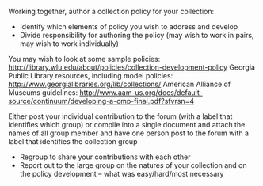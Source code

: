 Working together, author a collection policy for your collection:

- Identify which elements of policy you wish to address and develop
- Divide responsibility for authoring the policy (may wish to work in pairs, may wish to work individually)

You may wish to look at some sample policies:
http://library.wlu.edu/about/policies/collection-development-policy
Georgia Public Library resources, including model policies: http://www.georgialibraries.org/lib/collections/
American Alliance of Museums guidelines: http://www.aam-us.org/docs/default-source/continuum/developing-a-cmp-final.pdf?sfvrsn=4

Either post your individual contribution to the forum (with a label that identifies which group) or compile into a single document and attach the names of all group member and have one person post to the forum with a label that identifies the collection group

- Regroup to share your contributions with each other
- Report out to the large group on the natures of your collection and on the policy development – what was easy/hard/most necessary
